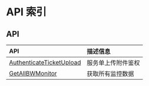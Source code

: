 # API 索引



## API

| API | 描述信息 |
|:---|:---|
|[AuthenticateTicketUpload](api/uhybridv3-api/authenticate_ticket_upload)|服务单上传附件鉴权|
|[GetAllBWMonitor](api/uhybridv3-api/get_all_bw_monitor)|获取所有监控数据|



